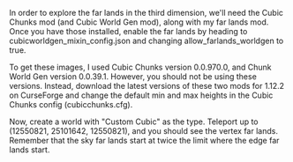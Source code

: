 In order to explore the far lands in the third dimension, we'll need the Cubic Chunks mod (and Cubic World Gen mod), along with my far lands mod. Once you have those installed, enable the far lands by heading to cubicworldgen\_mixin\_config.json and changing allow\_farlands\_worldgen to true.

To get these images, I used Cubic Chunks version 0.0.970.0, and Chunk World Gen version 0.0.39.1. However, you should not be using these versions. Instead, download the latest versions of these two mods for 1.12.2 on CurseForge and change the default min and max heights in the Cubic Chunks config (cubicchunks.cfg).

Now, create a world with "Custom Cubic" as the type. Teleport up to (12550821, 25101642, 12550821), and you should see the vertex far lands. Remember that the sky far lands start at twice the limit where the edge far lands start.
